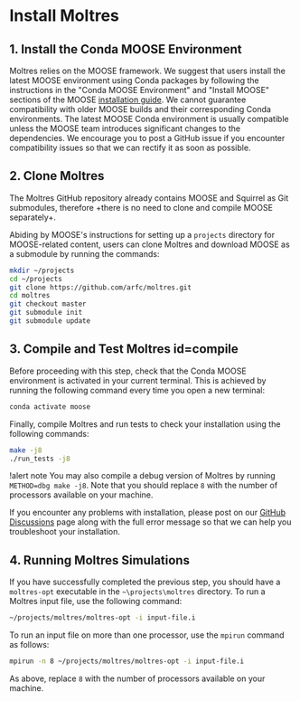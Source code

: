# Install Moltres

## 1. Install the Conda MOOSE Environment

Moltres relies on the MOOSE framework. We suggest that users install the latest MOOSE environment
using Conda packages by following the instructions in the "Conda MOOSE Environment" and "Install
MOOSE" sections of the MOOSE
[installation guide](https://mooseframework.inl.gov/getting_started/installation/conda.html).
We cannot guarantee compatibility with older MOOSE builds and their corresponding Conda
environments. The latest MOOSE Conda environment is usually compatible unless the MOOSE team
introduces significant changes to the dependencies. We encourage you to post a GitHub issue if you
encounter compatibility issues so that we can rectify it as soon as possible.

## 2. Clone Moltres

The Moltres GitHub repository already contains MOOSE and Squirrel as Git submodules, therefore
+there is no need to clone and compile MOOSE separately+. 

Abiding by MOOSE's instructions for setting up a `projects` directory for MOOSE-related content,
users can clone Moltres and download MOOSE as a submodule by running the commands:

```bash
mkdir ~/projects
cd ~/projects
git clone https://github.com/arfc/moltres.git
cd moltres
git checkout master
git submodule init
git submodule update
```

## 3. Compile and Test Moltres id=compile

Before proceeding with this step, check that the Conda MOOSE environment is activated in your
current terminal. This is achieved by running the following command every time you open a new
terminal:

```bash
conda activate moose
```

Finally, compile Moltres and run tests to check your installation using the following commands:

```bash
make -j8
./run_tests -j8
```

!alert note
You may also compile a debug version of Moltres by running `METHOD=dbg make
-j8`. Note that you should replace `8` with the number of processors available
on your machine.

If you encounter any problems with installation, please post on our
[GitHub Discussions](https://github.com/arfc/moltres/discussions) page along with the full error
message so that we can help you troubleshoot your installation.

## 4. Running Moltres Simulations

If you have successfully completed the previous step, you should have a `moltres-opt` executable in
the `~\projects\moltres` directory. To run a Moltres input file, use the following command:

```bash
~/projects/moltres/moltres-opt -i input-file.i
```

To run an input file on more than one processor, use the `mpirun` command as follows:

```bash
mpirun -n 8 ~/projects/moltres/moltres-opt -i input-file.i
```

As above, replace `8` with the number of processors available on your machine.
